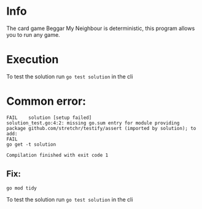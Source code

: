 # Info

The card game Beggar My Neighbour is deterministic, this program allows you to run any game.

# Execution


To test the solution run `go test solution` in the cli

# Common error:

```# solution
FAIL	solution [setup failed]
solution_test.go:4:2: missing go.sum entry for module providing package github.com/stretchr/testify/assert (imported by solution); to add:
FAIL
go get -t solution

Compilation finished with exit code 1
```

## Fix: 
`go mod tidy`

To test the solution run `go test solution` in the cli
